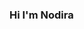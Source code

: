 ### Hi I'm Nodira 
<!--
I make animations and web pages<br/>
I can work part time because of my studies and I like to travel

### Languages and tools I work with
<code><img src="https://ru.wikipedia.org/wiki/HTML">

Here are some ideas to get you started:

- 🔭 I’m currently working on ...
- 🌱 I’m currently learning ...
- 👯 I’m looking to collaborate on ...
- 🤔 I’m looking for help with ...
- 💬 Ask me about ...
- 📫 How to reach me: ...
- 😄 Pronouns: ...
- ⚡ Fun fact: ...
-->
